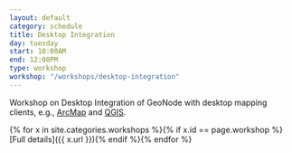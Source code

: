 ```yaml
---
layout: default
category: schedule
title: Desktop Integration
day: tuesday
start: 10:00AM
end: 12:00PM
type: workshop
workshop: "/workshops/desktop-integration"
---
```


Workshop on Desktop Integration of GeoNode with desktop mapping clients, e.g., [ArcMap](http://desktop.arcgis.com/en/arcmap/) and [QGIS](http://www.qgis.org/en/site/).

{% for x in site.categories.workshops %}{% if x.id == page.workshop %}[Full details]({{ x.url }}){% endif %}{% endfor %}
